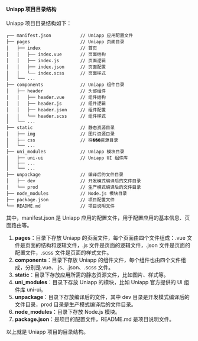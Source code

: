<!--
 * @Author: Shu Binqi
 * @Date: 2023-04-08 13:55:49
 * @LastEditors: Shu Binqi
 * @LastEditTime: 2023-04-08 14:01:47
 * @Description: Uniapp 项目目录结构
 * @Version: 1.0.0
 * @FilePath: \interviewQuestionsc:\Git\interviewQuestions\前端项目\前端项目封装\常见配置文件\Uniapp目录介绍.md
-->

#### Uniapp 项目目录结构

Uniapp 项目目录结构如下：

```
┌── manifest.json           // Uniapp 应用配置文件
├── pages                   // Uniapp 页面目录
│   ├── index               // 首页
│   │   ├── index.vue       // 页面结构
│   │   ├── index.js        // 页面逻辑
│   │   ├── index.json      // 页面配置
│   │   └── index.scss      // 页面样式
│   └── ...
├── components              // Uniapp 组件目录
│   ├── header              // 头部组件
│   │   ├── header.vue      // 组件结构
│   │   ├── header.js       // 组件逻辑
│   │   ├── header.json     // 组件配置
│   │   └── header.scss     // 组件样式
│   └── ...
├── static                  // 静态资源目录
│   ├── img                 // 图片资源目录
│   ├── css                 // 样���资源目录
│   └── ...
├── uni_modules             // Uniapp 模块目录
│   ├── uni-ui              // Uniapp UI 组件库
│   ├── ...
│   └── ...
├── unpackage               // 编译后的文件目录
│   ├── dev                 // 开发模式编译后的文件目录
│   └── prod                // 生产模式编译后的文件目录
├── node_modules            // Node.js 模块目录
├── package.json            // 项目配置文件
└── README.md               // 项目说明文件
```

其中，manifest.json 是 Uniapp 应用的配置文件，用于配置应用的基本信息、页面路由等。

1. **pages**：目录下存放 Uniapp 的页面文件，每个页面由四个文件组成：.vue 文件是页面的结构和逻辑文件，.js 文件是页面的逻辑文件，.json 文件是页面的配置文件，.scss 文件是页面的样式文件。
1. **components**：目录下存放 Uniapp 的组件文件，每个组件也由四个文件组成，分别是.vue、.js、.json、.scss 文件。
1. **static**：目录下存放应用所需的静态资源文件，比如图片、样式等。
1. **uni_modules**：目录下存放 Uniapp 的模块，比如 Uniapp 官方提供的 UI 组件库 uni-ui。
1. **unpackage**：目录下存放编译后的文件，其中 dev 目录是开发模式编译后的文件目录，prod 目录是生产模式编译后的文件目录。
1. **node_modules**：目录下存放 Node.js 模块。
1. **package.json**：是项目的配置文件，README.md 是项目说明文件。

以上就是 Uniapp 项目的目录结构。
